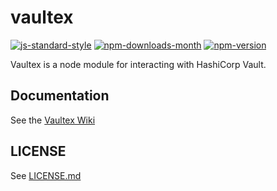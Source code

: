 # vaultex

[![js-standard-style](https://img.shields.io/badge/code%20style-standard-brightgreen.svg)](http://standardjs.com/)
[![npm-downloads-month](https://img.shields.io/npm/dm/vaultex.svg)](https://www.npmjs.com/package/vaultex)
[![npm-version](https://img.shields.io/npm/v/vaultex.svg)](https://www.npmjs.com/package/vaultex)

Vaultex is a node module for interacting with HashiCorp Vault.

## Documentation

See the [Vaultex Wiki](https://github.com/iflix-letsplay/vaultex/wiki)

## LICENSE

See [LICENSE.md](https://github.com/iflix-letsplay/vaultex/blob/master/LICENSE.md)
